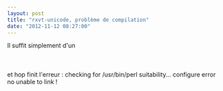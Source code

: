 ```yaml
---
layout: post
title: "rxvt-unicode, problème de compilation"
date: "2012-11-12 08:27:00"
---
```

Il suffit simplement d'un <br /><br /><script src="http://pastebin.com/embed_js.php?i=B81qLJWv"></script><br /><br />et hop finit l'erreur : checking for /usr/bin/perl suitability... configure error no unable to link !
